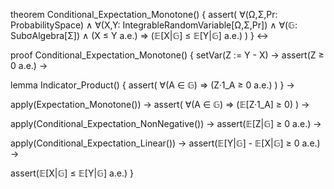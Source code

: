 theorem Conditional_Expectation_Monotone() {
  assert(
    ∀(Ω,Σ,Pr: ProbabilitySpace) ∧
    ∀(X,Y: IntegrableRandomVariable[Ω,Σ,Pr]) ∧
    ∀(𝔾: SubσAlgebra[Σ]) ∧
    (X ≤ Y a.e.) ⇒
    (𝔼[X|𝔾] ≤ 𝔼[Y|𝔾] a.e.)
  )
} ↔

proof Conditional_Expectation_Monotone() {
  setVar(Z := Y - X) →
  assert(Z ≥ 0 a.e.) →
  
  lemma Indicator_Product() {
    assert(
      ∀(A ∈ 𝔾) ⇒ (Z·1_A ≥ 0 a.e.)
    )
  } →
  
  apply(Expectation_Monotone()) →
  assert(
    ∀(A ∈ 𝔾) ⇒ (𝔼[Z·1_A] ≥ 0)
  ) →
  
  apply(Conditional_Expectation_NonNegative()) →
  assert(𝔼[Z|𝔾] ≥ 0 a.e.) →
  
  apply(Conditional_Expectation_Linear()) →
  assert(𝔼[Y|𝔾] - 𝔼[X|𝔾] ≥ 0 a.e.) →
  
  assert(𝔼[X|𝔾] ≤ 𝔼[Y|𝔾] a.e.)
}